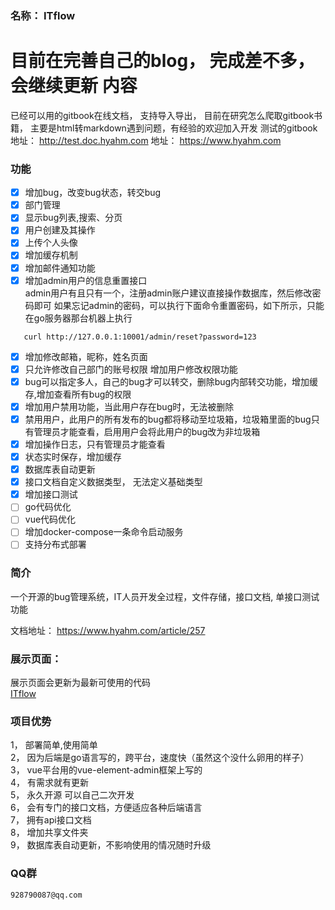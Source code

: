 ### 名称： ITflow

# 目前在完善自己的blog， 完成差不多， 会继续更新 内容

已经可以用的gitbook在线文档， 支持导入导出， 目前在研究怎么爬取gitbook书籍， 主要是html转markdown遇到问题，有经验的欢迎加入开发
测试的gitbook地址： http://test.doc.hyahm.com
地址： https://www.hyahm.com

### 功能
- [x] 增加bug，改变bug状态，转交bug 
- [x] 部门管理
- [x] 显示bug列表,搜索、分页
- [x] 用户创建及其操作  
- [x] 上传个人头像  
- [x] 增加缓存机制 
- [x] 增加邮件通知功能  
- [x] 增加admin用户的信息重置接口  
   admin用户有且只有一个，注册admin账户建议直接操作数据库，然后修改密码即可
   如果忘记admin的密码，可以执行下面命令重置密码，如下所示，只能在go服务器那台机器上执行
```
   curl http://127.0.0.1:10001/admin/reset?password=123
```
- [x] 增加修改邮箱，昵称，姓名页面  
- [x] 只允许修改自己部门的账号权限   增加用户修改权限功能  
- [x] bug可以指定多人，自己的bug才可以转交，删除bug内部转交功能，增加缓存,增加查看所有bug的权限  
- [x] 增加用户禁用功能，当此用户存在bug时，无法被删除  
- [x] 禁用用户，此用户的所有发布的bug都将移动至垃圾箱，垃圾箱里面的bug只有管理员才能查看，启用用户会将此用户的bug改为非垃圾箱  
- [x] 增加操作日志，只有管理员才能查看   
- [x] 状态实时保存，增加缓存  
- [x] 数据库表自动更新
- [x]  接口文档自定义数据类型， 无法定义基础类型  
- [x] 增加接口测试  
- [ ] go代码优化
- [ ] vue代码优化
- [ ] 增加docker-compose一条命令启动服务
- [ ] 支持分布式部署

### 简介
  一个开源的bug管理系统，IT人员开发全过程，文件存储，接口文档, 单接口测试功能

文档地址： https://www.hyahm.com/article/257  

### 展示页面： 
   展示页面会更新为最新可使用的代码  
   [ITflow](http://bug.hyahm.com "ITflow")  
   
 

### 项目优势   
 1， 部署简单,使用简单    
 2， 因为后端是go语言写的，跨平台，速度快（虽然这个没什么卵用的样子）  
 3， vue平台用的vue-element-admin框架上写的  
 4， 有需求就有更新  
 5， 永久开源  可以自己二次开发  
 6， 会有专门的接口文档，方便适应各种后端语言  
 7， 拥有api接口文档  
 8， 增加共享文件夹  
 9， 数据库表自动更新，不影响使用的情况随时升级  

   
  
  
### QQ群  
    928790087@qq.com  
